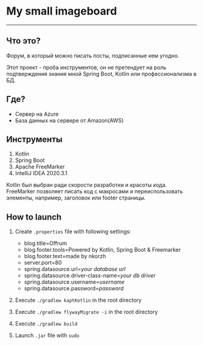 # My small imageboard
___

## Что это?
Форум, в который можно писать посты, подписанные кем угодно.

Этот проект - проба инструментов, он не претендует на роль подтверждения знания 
мной Spring Boot, Kotlin или профессионализма в БД.
                                  
## Где?
* Сервер на Azure
* База данных на сервере от Amazon(AWS)

## Инструменты   
1) Kotlin
2) Spring Boot
3) Apache FreeMarker
4) IntelliJ IDEA 2020.3.1

Kotlin был выбран ради скорости разработки и красоты кода. FreeMarker позволяет писать 
код с макросами и переиспользовать элементы, например, заголовок или footer страницы.


## How to launch  
1) Create `.properties` file with following settings:
   * blog.title=Offrum
   * blog.footer.tools=Powered by Kotlin, Spring Boot & Freemarker
   * blog.footer.text=made by nkorzh
   * server.port=80
   * spring.datasource.url=_your database url_
   * spring.datasource.driver-class-name=_your db driver_
   * spring.datasource.username=_username_
   * spring.datasource.password=_password_

2) Execute <code>./gradlew kaptKotlin</code> in the root directory
3) Execute `./gradlew flywayMigrate -i` in the root directory
4) Execute `./gradlew build`
5) Launch `.jar` file with `sudo`

